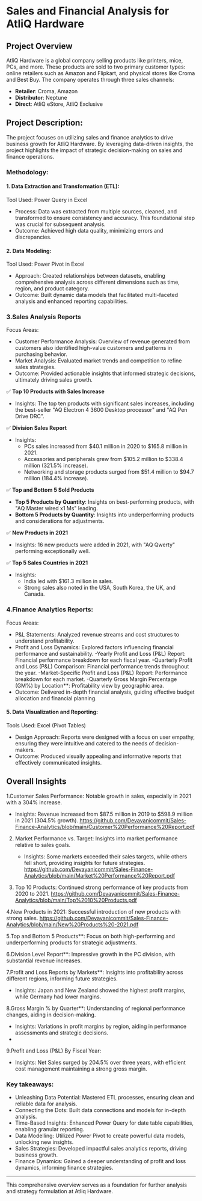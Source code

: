 # Sales and Financial Analysis for AtliQ Hardware
## **Project Overview**

AtliQ Hardware is a global company selling products like printers, mice, PCs, and more. These products are sold to two primary customer types: online retailers such as Amazon and Flipkart, and physical stores like Croma and Best Buy. The company operates through three sales channels:

- **Retailer**: Croma, Amazon
- **Distributor**: Neptune
- **Direct**: AtliQ eStore, AtliQ Exclusive
## Project Description:
The project focuses on utilizing sales and finance analytics to drive business growth for AtliQ Hardware. By leveraging data-driven insights, the project highlights the impact of strategic decision-making on sales and finance operations.

### Methodology:
#### 1. Data Extraction and Transformation (ETL):
Tool Used: Power Query in Excel
- Process: Data was extracted from multiple sources, cleaned, and transformed to ensure consistency and accuracy. This foundational step was crucial for subsequent analysis.
- Outcome: Achieved high data quality, minimizing errors and discrepancies.

#### 2. Data Modeling:
Tool Used: Power Pivot in Excel
- Approach: Created relationships between datasets, enabling comprehensive analysis across different dimensions such as time, region, and product category.
- Outcome: Built dynamic data models that facilitated multi-faceted analysis and enhanced reporting capabilities.


### 3.Sales Analysis Reports
Focus Areas:
- Customer Performance Analysis: Overview of revenue generated from customers also identified high-value customers and patterns in purchasing behavior.
- Market Analysis: Evaluated market trends and competition to refine sales strategies.
- Outcome: Provided actionable insights that informed strategic decisions, ultimately driving sales growth.

✅ **Top 10 Products with Sales Increase**
   - Insights: The top ten products with significant sales increases, including the best-seller "AQ Electron 4 3600 Desktop processor" and "AQ Pen Drive DRC".

✅ **Division Sales Report**
   - Insights: 
     - PCs sales increased from $40.1 million in 2020 to $165.8 million in 2021.
     - Accessories and peripherals grew from $105.2 million to $338.4 million (321.5% increase).
     - Networking and storage products surged from $51.4 million to $94.7 million (184.4% increase).

✅ **Top and Bottom 5 Sold Products**
   - **Top 5 Products by Quantity**: Insights on best-performing products, with "AQ Master wired x1 Ms" leading.
   - **Bottom 5 Products by Quantity**: Insights into underperforming products and considerations for adjustments.

✅ **New Products in 2021**
   - Insights: 16 new products were added in 2021, with "AQ Qwerty" performing exceptionally well.

✅ **Top 5 Sales Countries in 2021**
   - Insights: 
     - India led with $161.3 million in sales.
     - Strong sales also noted in the USA, South Korea, the UK, and Canada.

### 4.Finance Analytics Reports:
Focus Areas:
- P&L Statements: Analyzed revenue streams and cost structures to understand profitability.
- Profit and Loss Dynamics: Explored factors influencing financial performance and sustainability.
-Yearly Profit and Loss (P&L) Report: Financial performance breakdown for each fiscal year.
-Quarterly Profit and Loss (P&L) Comparison: Financial performance trends throughout the year.
-Market-Specific Profit and Loss (P&L) Report: Performance breakdown for each market.
-Quarterly Gross Margin Percentage (GM%) by Location**: Profitability view by geographic area.
- Outcome: Delivered in-depth financial analysis, guiding effective budget allocation and financial planning.

     
#### 5. Data Visualization and Reporting:
Tools Used: Excel (Pivot Tables)
- Design Approach: Reports were designed with a focus on user empathy, ensuring they were intuitive and catered to the needs of decision-makers.
- Outcome: Produced visually appealing and informative reports that effectively communicated insights.

## Overall Insights
 1.Customer Sales Performance: Notable growth in sales, especially in 2021 with a 304% increase.
  - Insights: Revenue increased from $87.5 million in 2019 to $598.9 million in 2021 (304.5% growth).
 https://github.com/Devayanicommit/Sales-Finance-Analytics/blob/main/Customer%20Performance%20Report.pdf

2. Market Performance vs. Target: Insights into market performance relative to sales goals.
     - Insights: Some markets exceeded their sales targets, while others fell short, providing insights for future strategies.
https://github.com/Devayanicommit/Sales-Finance-Analytics/blob/main/Market%20Performance%20Report.pdf

3. Top 10 Products: Continued strong performance of key products from 2020 to 2021.
  https://github.com/Devayanicommit/Sales-Finance-Analytics/blob/main/Top%2010%20Products.pdf

4.New Products in 2021: Successful introduction of new products with strong sales.
https://github.com/Devayanicommit/Sales-Finance-Analytics/blob/main/New%20Products%20-2021.pdf

5.Top and Bottom 5 Products**: Focus on both high-performing and underperforming products for strategic adjustments.
  
6.Division Level Report**: Impressive growth in the PC division, with substantial revenue increases.

7.Profit and Loss Reports by Markets**: Insights into profitability across different regions, informing future strategies.
 - Insights: Japan and New Zealand showed the highest profit margins, while Germany had lower margins.

8.Gross Margin % by Quarter**: Understanding of regional performance changes, aiding in decision-making.
  - Insights: Variations in profit margins by region, aiding in performance assessments and strategic decisions.
  - 
9.Profit and Loss (P&L) By Fiscal Year:
   - Insights: Net Sales surged by 204.5% over three years, with efficient cost management maintaining a strong gross margin.



### Key takeaways:
- Unleashing Data Potential: Mastered ETL processes, ensuring clean and reliable data for analysis.
- Connecting the Dots: Built data connections and models for in-depth analysis.
- Time-Based Insights: Enhanced Power Query for date table capabilities, enabling granular reporting.
- Data Modelling: Utilized Power Pivot to create powerful data models, unlocking new insights.
- Sales Strategies: Developed impactful sales analytics reports, driving business growth.
- Finance Dynamics: Gained a deeper understanding of profit and loss dynamics, informing finance strategies.
---

This comprehensive overview serves as a foundation for further analysis and strategy formulation at Atliq Hardware.
